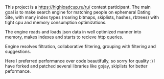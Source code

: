 This project is a https://highloadcup.ru/ru/ contest participant. The main goal is to make search engine for matching people on ephemeral Dating Site, with many index types (roaring bitmaps, skiplists, hashes, rbtrees) with tight cpu and memory consumption optimizations.

The engine reads and loads json data in well optimized manner into memory, makes indexes and starts to recieve http queries. 

Engine resolves filtration, collaborative filtering, grouping with filtering and suggestions. 

Here I preferred performance over code beautifully, so sorry for quality :) I have forked and patched several libraries like gojay, skiplists for better peformance.
